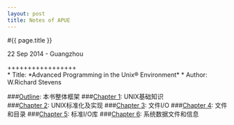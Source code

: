 ```yaml
---
layout: post
title: Notes of APUE
---
```


#{{ page.title }}  
<p class="meta">22 Sep 2014 - Guangzhou</p>   
+++++++++++++++++  
<br>
* Title:  *Advanced Programming in the Unix® Environment*  
* Author: W.Richard Stevens
<br>

###[Outline][]: 本书整体框架
###[Chapter 1][]: UNIX基础知识  
###[Chapter 2][]: UNIX标准化及实现
###[Chapter 3][]: 文件I/O
###[Chapter 4][]: 文件和目录
###[Chapter 5][]: 标准I/O库
###[Chapter 6][]: 系统数据文件和信息

[Outline]: /apue/2014-09-22-notes-of-apue-0.html  
[Chapter 1]: /apue/2014-09-22-notes-of-apue-1.html  
[Chapter 2]: /apue/2014-09-22-notes-of-apue-2.html
[Chapter 3]: /apue/2014-09-22-notes-of-apue-3.html
[Chapter 4]: /apue/2014-09-22-notes-of-apue-4.html
[Chapter 5]: /apue/2014-09-22-notes-of-apue-5.html
[Chapter 6]: /apue/2014-09-22-notes-of-apue-6.html
